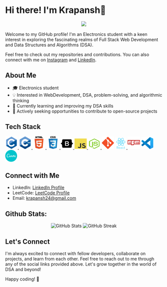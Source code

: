# Hi there! I'm Krapansh👋 

<p align="center">
<img src="https://user-images.githubusercontent.com/76674591/193411913-1e70d4db-3298-45cd-b21b-4cd357f78287.gif"/>
</p>

Welcome to my GitHub profile! I'm an Electronics student with a keen interest in exploring the fascinating realms of Full Stack Web Development and Data Structures and Algorithms (DSA).
<br> 

Feel free to check out my repositories and contributions. You can also connect with me on [Instagram](https://www.instagram.com/_rogerkrips24/) and [LinkedIn](https://www.linkedin.com/in/krapanshshrivastava/).

## About Me

- 🎓 Electronics student
- 💡 Interested in WebDevelopment, DSA, problem-solving, and algorithmic thinking
- 🌱 Currently learning and improving my DSA skills
- 🚀 Actively seeking opportunities to contribute to open-source projects

## Tech Stack

<p align="left"> 

  <a href="https://www.cprogramming.com/" target="_blank" rel="noreferrer"> 
    <img src="https://raw.githubusercontent.com/devicons/devicon/master/icons/c/c-original.svg" alt="c" width="40" height="40"/>
  </a>
  <a href="https://www.w3schools.com/cpp/" target="_blank" rel="noreferrer">
    <img src="https://raw.githubusercontent.com/devicons/devicon/master/icons/cplusplus/cplusplus-original.svg" alt="cplusplus" width="40" height="40"/> 
  </a>
  </a> <a href="https://www.w3.org/html/" target="_blank" rel="noreferrer">
    <img src="https://raw.githubusercontent.com/devicons/devicon/master/icons/html5/html5-original-wordmark.svg" alt="html5" width="41" height="41"/>
  </a> 
  <a href="https://www.w3schools.com/css/" target="_blank" rel="noreferrer">
    <img src="https://raw.githubusercontent.com/devicons/devicon/master/icons/css3/css3-original-wordmark.svg" alt="css3" width="41" height="41"/>
  </a> 
  <a href="https://getbootstrap.com/" target="_blank" rel="noreferrer">
    <img src="https://github.com/devicons/devicon/blob/master/icons/bootstrap/bootstrap-plain.svg" alt="bootstrap" width="40" height="35"/>
  </a> 
   <a href="https://getbootstrap.com/" target="_blank" rel="noreferrer">
    <img src="https://raw.githubusercontent.com/devicons/devicon/1119b9f84c0290e0f0b38982099a2bd027a48bf1/icons/javascript/javascript-original.svg" alt="bootstrap" width="40" height="34"/>
  </a> 
  <a href="https://getbootstrap.com/" target="_blank" rel="noreferrer">
    <img src="https://raw.githubusercontent.com/devicons/devicon/1119b9f84c0290e0f0b38982099a2bd027a48bf1/icons/nodejs/nodejs-original.svg" alt="bootstrap" width="40" height="34"/>
  </a> 
    <img src="https://raw.githubusercontent.com/devicons/devicon/1119b9f84c0290e0f0b38982099a2bd027a48bf1/icons/git/git-original.svg" alt="Git" width="39" height="39">
   <a href="https://getbootstrap.com/" target="_blank" rel="noreferrer">
    <img src="https://raw.githubusercontent.com/devicons/devicon/1119b9f84c0290e0f0b38982099a2bd027a48bf1/icons/react/react-original-wordmark.svg" alt="bootstrap" width="36" height="36"/>
  </a> 
    <img src="https://raw.githubusercontent.com/devicons/devicon/1119b9f84c0290e0f0b38982099a2bd027a48bf1/icons/npm/npm-original-wordmark.svg" alt="npm" width="41" height="41">
    <img src="https://raw.githubusercontent.com/devicons/devicon/1119b9f84c0290e0f0b38982099a2bd027a48bf1/icons/vscode/vscode-original.svg" alt="VSCode" width="38" height="38">
    <img src="https://raw.githubusercontent.com/devicons/devicon/1119b9f84c0290e0f0b38982099a2bd027a48bf1/icons/canva/canva-original.svg" alt="Canva" width="38" height="38">



  
  
</p>


## Connect with Me

- LinkedIn: [LinkedIn Profile](https://www.linkedin.com/in/your-profile](https://www.linkedin.com/in/krapanshshrivastava/))
- LeetCode: [LeetCode Profile](https://leetcode.com/krapansh24/)
- Email: krapansh24@gmail.com

## Github Stats:


<p align="center">
  <img src="https://github-readme-stats.vercel.app/api?username=Krips24&show_icons=true&theme=radical" width="49%" alt="GitHub Stats">
  <img src="https://github-readme-streak-stats.herokuapp.com/?user=Krips24&theme=radical" width="49%" alt="GitHub Streak">
</p>

## Let's Connect

I'm always excited to connect with fellow developers, collaborate on projects, and learn from each other. Feel free to reach out to me through any of the social links provided above. Let's grow together in the world of DSA and beyond!

Happy coding! 🚀
